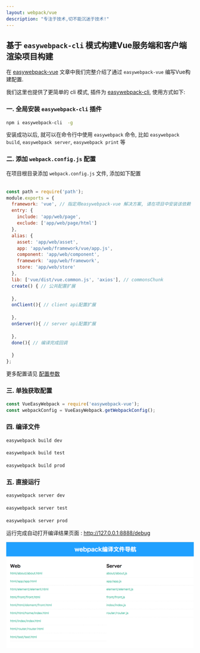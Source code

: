 ```yaml
---
layout: webpack/vue
description: "专注于技术,切不能沉迷于技术!"
---
```


## 基于 `easywebpack-cli` 模式构建Vue服务端和客户端渲染项目构建

在 [easywebpack-vue](http://127.0.0.1:4000/easywebpack/vue/easywebpack-vue-project/) 文章中我们完整介绍了通过 `easywebpack-vue` 编写Vue构建配置. 

我们这里也提供了更简单的 cli 模式,  插件为 [easywebpack-cli](https://github.com/hubcarl/easywebpack-cli),  使用方式如下:


### 一. 全局安装 `easywebpack-cli` 插件

```bash
npm i easywebpack-cli  -g
```

安装成功以后, 就可以在命令行中使用 `easywebpack` 命令, 比如 `easywebpack build`, `easywebpack server`, `easywebpack print` 等


### 二. 添加 `webpack.config.js` 配置

在项目根目录添加 `webpack.config.js` 文件, 添加如下配置

```js

const path = require('path');
module.exports = {
  framework: 'vue', // 指定用easywebpack-vue 解决方案, 请在项目中安装该依赖
  entry: {
    include: 'app/web/page',
    exclude: ['app/web/page/html']
  },
  alias: {
    asset: 'app/web/asset',
    app: 'app/web/framework/vue/app.js',
    component: 'app/web/component',
    framework: 'app/web/framework',
    store: 'app/web/store'
  },
  lib: ['vue/dist/vue.common.js', 'axios'], // commonsChunk 
  create() { // 公共配置扩展

  },
  onClient(){ // client api配置扩展
    
  },
  onServer(){ // server api配置扩展

  },
  done(){ // 编译完成回调

  }
};

```

更多配置请见 [配置参数](http://hubcarl.github.io/easywebpack/webpack/config/)

### 三. 单独获取配置

```js
const VueEasyWebpack = require('easywebpack-vue');
const webpackConfig = VueEasyWebpack.getWebpackConfig();
```

### 四. 编译文件

```bash
easywebpack build dev

easywebpack build test

easywebpack build prod
```

### 五. 直接运行

```bash
easywebpack server dev

easywebpack server test

easywebpack server prod
```


运行完成自动打开编译结果页面 :  http://127.0.0.1:8888/debug

![image](/img/webpack/easywebpack-build-nav.png)


